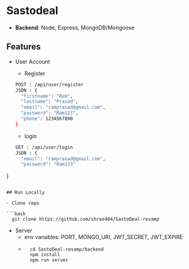 # Sastodeal

- **Backend**: Node, Express, MongoDB/Mongoose

## Features

- User Account
  - Register
  ```bash
  POST : /api/user/register
  JSON : {
    "firstname": "Ram",
    "lastname": "Prasad",
    "email": "ramprasad@gmail.com",
    "password": "Ram123",
    "phone": 1234567890
  }
  ```

  - login
  ```bash
  GET : /api/user/login
  JSON : {
    "email": "ramprasad@gmail.com",
    "password": "Ram123"
}
```

## Run Locally

- Clone repo

```bash
  git clone https://github.com/shree404/SastoDeal-revamp
```

- Server
  - env variables: PORT, MONGO_URI, JWT_SECRET, JWT_EXPIRE
  - ```
      cd SastoDeal-revamp/backend
      npm install
      npm run server
    ```

